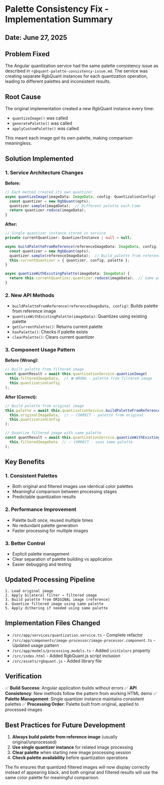 # Palette Consistency Fix - Implementation Summary

## Date: June 27, 2025

## Problem Fixed

The Angular quantization service had the same palette consistency issue as described in `rgbquant-palette-consistency-issue.md`. The service was creating separate RgbQuant instances for each quantization operation, leading to different palettes and inconsistent results.

## Root Cause

The original implementation created a new RgbQuant instance every time:
- `quantizeImage()` was called
- `generatePalette()` was called  
- `applyCustomPalette()` was called

This meant each image got its own palette, making comparison meaningless.

## Solution Implemented

### 1. Service Architecture Changes

**Before:**
```typescript
// Each method created its own quantizer
async quantizeImage(imageData: ImageData, config: QuantizationConfig) {
  const quantizer = new RgbQuant(opts);
  quantizer.sample(imageData);  // Different palette each time
  return quantizer.reduce(imageData);
}
```

**After:**
```typescript
// Single quantizer instance stored in service
private currentQuantizer: QuantizerInstance | null = null;

async buildPaletteFromReference(referenceImageData: ImageData, config: QuantizationConfig) {
  const quantizer = new RgbQuant(opts);
  quantizer.sample(referenceImageData);  // Build palette from reference only
  this.currentQuantizer = { quantizer, config, palette };
}

async quantizeWithExistingPalette(imageData: ImageData) {
  return this.currentQuantizer.quantizer.reduce(imageData);  // Same palette
}
```

### 2. New API Methods

- `buildPaletteFromReference(referenceImageData, config)`: Builds palette from reference image
- `quantizeWithExistingPalette(imageData)`: Quantizes using existing palette  
- `getCurrentPalette()`: Returns current palette
- `hasPalette()`: Checks if palette exists
- `clearPalette()`: Clears current quantizer

### 3. Component Usage Pattern

**Before (Wrong):**
```typescript
// Built palette from filtered image
const quantResult = await this.quantizationService.quantizeImage(
  this.filteredImageData,  // ❌ WRONG - palette from filtered image
  this.quantizationConfig
);
```

**After (Correct):**
```typescript
// Build palette from original image
this.palette = await this.quantizationService.buildPaletteFromReference(
  this.originalImageData,  // ✅ CORRECT - palette from original
  this.quantizationConfig
);

// Quantize filtered image with same palette
const quantResult = await this.quantizationService.quantizeWithExistingPalette(
  this.filteredImageData  // ✅ CORRECT - uses same palette
);
```

## Key Benefits

### 1. **Consistent Palettes**
- Both original and filtered images use identical color palettes
- Meaningful comparison between processing stages
- Predictable quantization results

### 2. **Performance Improvement**
- Palette built once, reused multiple times
- No redundant palette generation
- Faster processing for multiple images

### 3. **Better Control**
- Explicit palette management
- Clear separation of palette building vs application
- Easier debugging and testing

## Updated Processing Pipeline

```
1. Load original image
2. Apply bilateral filter → filtered image
3. Build palette from ORIGINAL image (reference)
4. Quantize filtered image using same palette
5. Apply dithering if needed using same palette
```

## Implementation Files Changed

- `/src/app/services/quantization.service.ts` - Complete refactor
- `/src/app/components/image-processor/image-processor.component.ts` - Updated usage pattern
- `/src/app/models/processing.models.ts` - Added `initColors` property
- `/src/index.html` - Added RgbQuant.js script inclusion
- `/src/assets/rgbquant.js` - Added library file

## Verification

✅ **Build Success**: Angular application builds without errors
✅ **API Consistency**: New methods follow the pattern from working HTML demo
✅ **Palette Management**: Single quantizer instance maintains consistent palettes
✅ **Processing Order**: Palette built from original, applied to processed images

## Best Practices for Future Development

1. **Always build palette from reference image** (usually original/unprocessed)
2. **Use single quantizer instance** for related image processing
3. **Clear palette** when starting new image processing session
4. **Check palette availability** before quantization operations

The fix ensures that quantized filtered images will now display correctly instead of appearing black, and both original and filtered results will use the same color palette for meaningful comparison.